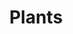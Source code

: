 ---
# description: Plants
featured_image: featured-image.jpg
sort_by: Name # Exif.Date
sort_order: desc
title: Plants
#type: gallery

params:
  theme: light
---